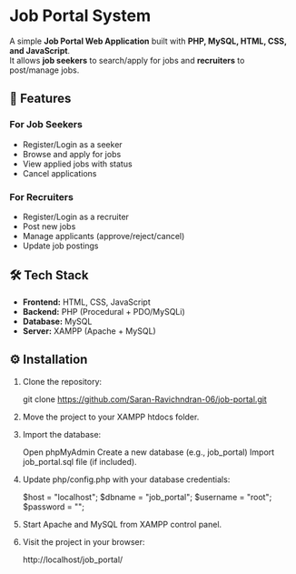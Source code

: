 # Job Portal System

A simple **Job Portal Web Application** built with **PHP, MySQL, HTML, CSS, and JavaScript**.  
It allows **job seekers** to search/apply for jobs and **recruiters** to post/manage jobs.

## 🚀 Features
### For Job Seekers
- Register/Login as a seeker
- Browse and apply for jobs
- View applied jobs with status
- Cancel applications

### For Recruiters
- Register/Login as a recruiter
- Post new jobs
- Manage applicants (approve/reject/cancel)
- Update job postings

## 🛠️ Tech Stack
- **Frontend:** HTML, CSS, JavaScript  
- **Backend:** PHP (Procedural + PDO/MySQLi)  
- **Database:** MySQL  
- **Server:** XAMPP (Apache + MySQL)  

## ⚙️ Installation
1. Clone the repository:

   git clone https://github.com/Saran-Ravichndran-06/job-portal.git

2. Move the project to your XAMPP htdocs folder.

3. Import the database:

    Open phpMyAdmin
    Create a new database (e.g., job_portal)
    Import job_portal.sql file (if included).

4. Update php/config.php with your database credentials:

    $host = "localhost";
    $dbname = "job_portal";
    $username = "root";
    $password = "";

5. Start Apache and MySQL from XAMPP control panel.

5. Visit the project in your browser:

    http://localhost/job_portal/